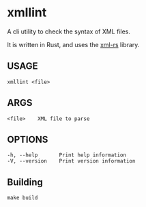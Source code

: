 # xmllint

A cli utility to check the syntax of XML files.

It is written in Rust, and uses the [xml-rs](https://crates.io/crates/xml-rs) library.

## USAGE
    xmllint <file>

## ARGS
    <file>    XML file to parse

## OPTIONS
    -h, --help       Print help information
    -V, --version    Print version information

## Building 

    make build
